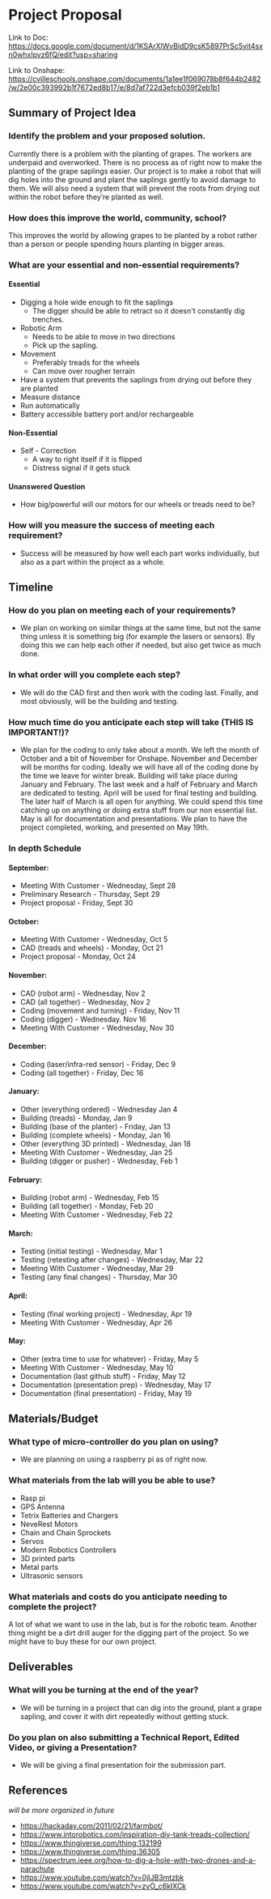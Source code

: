 # Project Proposal

Link to Doc: https://docs.google.com/document/d/1KSArXlWvBidD9csK5897PrSc5vit4sxn0whxIpvz6fQ/edit?usp=sharing

Link to Onshape: https://cvilleschools.onshape.com/documents/1a1ee1f069078b8f644b2482/w/2e00c393992b1f7672ed8b17/e/8d7af722d3efcb039f2eb1b1

## Summary of Project Idea
### Identify the problem and your proposed solution.
Currently there is a problem with the planting of grapes. The workers are underpaid and overworked. There is no process as of right now to make the planting of the grape saplings easier. Our project is to make a robot that will dig holes into the ground and plant the saplings gently to avoid damage to them. We will also need a system that will prevent the roots from drying out within the robot before they’re planted as well.
### How does this improve the world, community, school?
This improves the world by allowing grapes to be planted by a robot rather than a person or people spending hours planting in bigger areas.
### What are your essential and non-essential requirements?
#### Essential
- Digging a hole wide enough to fit the saplings
  - The digger should be able to retract so it doesn't constantly dig trenches.
- Robotic Arm
  - Needs to be able to move in two directions
  - Pick up the sapling.
- Movement
  - Preferably treads for the wheels
  - Can move over rougher terrain
- Have a system that prevents the saplings from drying out before they are planted
- Measure distance
- Run automatically
- Battery accessible battery port and/or rechargeable
#### Non-Essential
- Self - Correction
  - A  way to right itself if it is flipped
  - Distress signal if it gets stuck
#### Unanswered Question
- How big/powerful will our motors for our wheels or treads need to be?

### How will you measure the success of meeting each requirement?
- Success will be measured by how well each part works individually, but also as a part within the project as a whole.

## Timeline
### How do you plan on meeting each of your requirements?
- We plan on working on similar things at the same time, but not the same thing unless it is something big (for example the lasers or sensors). By doing this we can help each other if needed, but also get twice as much done. 
### In what order will you complete each step?
- We will do the CAD first and then work with the coding last. Finally, and most obviously, will be the building and testing.
### How much time do you anticipate each step will take (THIS IS IMPORTANT!)?
- We plan for the coding to only take about a month. We left the month of October and a bit of November for Onshape. November and December will be months for coding. Ideally we will have all of the coding done by the time we leave for winter break. Building will take place during January and February. The last week and a half of February and March are dedicated to testing.  April will be used for final testing and building. The later half of March is all open for anything. We could spend this time catching up on anything or doing extra stuff from our non essential list. May is all for documentation and presentations. We plan to have the project completed, working, and presented on May 19th.
### In depth Schedule
#### September:
 - Meeting With Customer - Wednesday, Sept 28
 - Preliminary Research - Thursday, Sept 29
 - Project proposal - Friday, Sept 30

#### October:
 - Meeting With Customer - Wednesday, Oct 5
 - CAD (treads and wheels) - Monday, Oct 21
 - Project proposal - Monday, Oct 24

#### November:
 - CAD (robot arm) - Wednesday, Nov 2
 - CAD (all together) - Wednesday, Nov 2
 - Coding (movement and turning) - Friday, Nov 11
 - Coding (digger) - Wednesday. Nov 16
 - Meeting With Customer - Wednesday, Nov 30

#### December:
 - Coding (laser/infra-red sensor) - Friday, Dec 9
 - Coding (all together) - Friday, Dec 16

#### January:
 - Other (everything ordered) - Wednesday Jan 4
 - Building (treads) - Monday, Jan 9
 - Building (base of the planter) - Friday, Jan 13
 - Building (complete wheels) - Monday, Jan 16
 - Other (everything 3D printed) - Wednesday, Jan 18
 - Meeting With Customer - Wednesday, Jan 25
 - Building (digger or pusher) - Wednesday, Feb 1

#### February:
 - Building (robot arm) - Wednesday, Feb 15
 - Building (all together) - Monday, Feb 20
 - Meeting With Customer - Wednesday, Feb 22

#### March:
 - Testing (initial testing) - Wednesday, Mar 1 
 - Testing (retesting after changes) - Wednesday, Mar 22
 - Meeting With Customer - Wednesday, Mar 29
 - Testing (any final changes) - Thursday, Mar 30

#### April:
 - Testing (final working project) - Wednesday, Apr 19
 - Meeting With Customer - Wednesday, Apr 26

#### May:
 - Other (extra time to use for whatever) - Friday, May 5
 - Meeting With Customer - Wednesday, May 10
 - Documentation (last github stuff) - Friday, May 12
 - Documentation (presentation prep) - Wednesday, May 17
 - Documentation (final presentation) - Friday, May 19

## Materials/Budget
### What type of micro-controller do you plan on using?
- We are planning on using a raspberry pi as of right now.
### What materials from the lab will you be able to use?
- Rasp pi
- GPS Antenna
- Tetrix Batteries and Chargers
- NeveRest Motors
- Chain and Chain Sprockets
- Servos
- Modern Robotics Controllers
- 3D printed parts
- Metal parts
- Ultrasonic sensors
### What materials and costs do you anticipate needing to complete the project?
A lot of what we want to use in the lab, but is for the robotic team.  Another thing might be a dirt drill auger for the digging part of the project. So we might have to buy these for our own project.

## Deliverables
### What will you be turning at the end of the year?
- We will be turning in a project that can dig into the ground, plant a grape sapling, and cover it with dirt repeatedly without getting stuck.
### Do you plan on also submitting a Technical Report, Edited Video, or giving a Presentation?
- We will be giving a final presentation foir the submission part.


## References
*will be more organized in future*
- https://hackaday.com/2011/02/21/farmbot/ 
- https://www.intorobotics.com/inspiration-diy-tank-treads-collection/ 
- https://www.thingiverse.com/thing:132199 
- https://www.thingiverse.com/thing:36305 
- https://spectrum.ieee.org/how-to-dig-a-hole-with-two-drones-and-a-parachute 
- https://www.youtube.com/watch?v=0jIJB3mtzbk 
- https://www.youtube.com/watch?v=zyO_c6kIXCk

